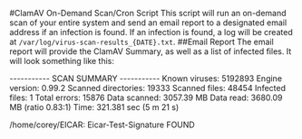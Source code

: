 #ClamAV On-Demand Scan/Cron Script
This script will run an on-demand scan of your entire system and send an email report to a designated email address if an infection is found. If an infection is found, a log will be created at `/var/log/virus-scan-results_{DATE}.txt`.
##Email Report
The email report will provide the ClamAV Summary, as well as a list of infected files. It will look something like this:

  ----------- SCAN SUMMARY -----------
  Known viruses: 5192893
  Engine version: 0.99.2
  Scanned directories: 19333
  Scanned files: 48454
  Infected files: 1
  Total errors: 15876
  Data scanned: 3057.39 MB
  Data read: 3680.09 MB (ratio 0.83:1)
  Time: 321.381 sec (5 m 21 s)
  
  /home/corey/EICAR: Eicar-Test-Signature FOUND
